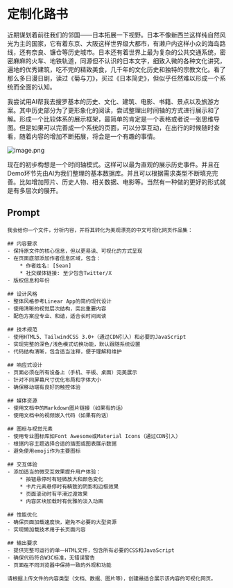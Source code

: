 # 定制化路书
近期谋划着前往我们的邻国——日本拓展一下视野。日本不像新西兰这样纯自然风光为主的国家，它有着东京、大阪这样世界级大都市，有濑户内这样小众的海岛路线，还有奈良、镰仓等历史城市。日本还有着世界上最为复杂的公共交通系统，密密麻麻的火车、地铁轨道，同源但不认识的日本文字，细致入微的各种文化讲究，遍地的优秀建筑，吃不完的精致美食，几千年的文化历史和独特的宗教文化。看了那么多日漫日剧，读过《菊与刀》，买过《日本简史》，但似乎任然难以形成一个系统而全面的认知。

我尝试用AI帮我去搜罗基本的历史、文化、建筑、电影、书籍、景点以及旅游方案。其中历史部分为了更形象化的阅读，尝试整理出时间轴的方式进行展示和了解。形成一个比较体系的展示框架，最简单的肯定是一个表格或者说一张思维导图。但是如果可以完善成一个系统的页面，可以分享互动，在出行的时候随时查看，随着内容的增加不断拓展，将会是一个有趣的事情。

![image.png](https://cloudflare-imgbed-1d8.pages.dev/file/1741679437961_image.png)

现在的初步构想是一个时间轴模式。这样可以最为直观的展示历史事件。并且在Demo环节先由AI为我们整理的基本数据库。并且可以根据需求类型不断填充完善。比如增加照片、历史人物、相关数据、电影等。当然有一种做的更好的形式就是有多层次的展开。


## Prompt

```
我会给你一个文件，分析内容，并将其转化为美观漂亮的中文可视化网页作品集：

## 内容要求
- 保持原文件的核心信息，但以更易读、可视化的方式呈现
- 在页面底部添加作者信息区域，包含：
    * 作者姓名: [Sean]
    * 社交媒体链接: 至少包含Twitter/X
- 版权信息和年份

## 设计风格
- 整体风格参考Linear App的简约现代设计
- 使用清晰的视觉层次结构，突出重要内容
- 配色方案应专业、和谐，适合长时间阅读

## 技术规范
- 使用HTML5、TailwindCSS 3.0+（通过CDN引入）和必要的JavaScript
- 实现完整的深色/浅色模式切换功能，默认跟随系统设置
- 代码结构清晰，包含适当注释，便于理解和维护

## 响应式设计
- 页面必须在所有设备上（手机、平板、桌面）完美展示
- 针对不同屏幕尺寸优化布局和字体大小
- 确保移动端有良好的触控体验

## 媒体资源
- 使用文档中的Markdown图片链接（如果有的话）
- 使用文档中的视频嵌入代码（如果有的话）

## 图标与视觉元素
- 使用专业图标库如Font Awesome或Material Icons（通过CDN引入）
- 根据内容主题选择合适的插图或图表展示数据
- 避免使用emoji作为主要图标

## 交互体验
- 添加适当的微交互效果提升用户体验：
    * 按钮悬停时有轻微放大和颜色变化
    * 卡片元素悬停时有精致的阴影和边框效果
    * 页面滚动时有平滑过渡效果
    * 内容区块加载时有优雅的淡入动画

## 性能优化
- 确保页面加载速度快，避免不必要的大型资源
- 实现懒加载技术用于长页面内容

## 输出要求
- 提供完整可运行的单一HTML文件，包含所有必要的CSS和JavaScript
- 确保代码符合W3C标准，无错误警告
- 页面在不同浏览器中保持一致的外观和功能

请根据上传文件的内容类型（文档、数据、图片等），创建最适合展示该内容的可视化网页。
```
